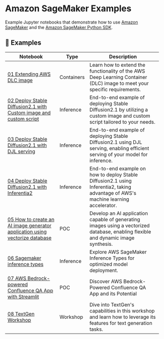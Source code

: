

# Amazon SageMaker Examples

Example Jupyter notebooks that demonstrate how to use [Amazon SageMaker](https://docs.aws.amazon.com/sagemaker/latest/dg/whatis.html) and the [Amazon SageMaker Python SDK](https://sagemaker.readthedocs.io/en/stable/).

## 📓 Examples

| Notebook                                                                 | Type       | Description                                                                                                                                          |
|--------------------------------------------------------------------------|------------|------------------------------------------------------------------------------------------------------------------------------------------------------|
| [01 Extending AWS DLC image](./samples/01_extending_aws_dlc_images/extending-image.ipynb)                                                  | Containers | Learn how to extend the functionality of the AWS Deep Learning Container (DLC) image to meet your specific requirements.                             |
| [02 Deploy Stable Diffusion2.1 with Custom image and custom script](./samples/02_deploy_stable_diffusion2_1_with_custom_image_and_custom_script/deploy-stable-diffusion-2-1.ipynb)           | Inference  | End-to-end example of deploying Stable Diffusion2.1 by utilizing a custom image and custom script tailored to your needs.                           |
| [03 Deploy Stable Diffusion2.1 with DJL serving](./samples/03_deploy_stable_diffusion2_1_with_djl_serving/deploy-stable-diffusion-2-1_with_djl_serving.ipynb)                              | Inference  | End-to-end example of deploying Stable Diffusion2.1 using DJL serving, enabling efficient serving of your model for inference.                                   |
| [04 Deploy Stable Diffusion2.1 with Inferentia2](./samples//04_deploy_stable_diffusion2_1_with_inferentia_inf2//deploy-stable-diffusion-2-1_inf2.ipynb)                              | Inference  | End-to-end example on how to deploy Stable Diffusion2.1 using Inferentia2, taking advantage of AWS's machine learning accelerator.                       |
| [05 How to create an AI image generator application using vectorize database](./samples/05_how_to_create_an_ai_image_generator_application_using_vectorize_database) | POC        | Develop an AI application capable of generating images using a vectorized database, enabling flexible and dynamic image synthesis.                   |
| [06 Sagemaker inference types](./samples/06_sagemaker_inference_types/AWS_SageMaker_Inference_Types.ipynb) | Inference        | Explore AWS SageMaker Inference Types for optimized model deployment.                   |
| [07 AWS Bedrock-powered Confluence QA App with Streamlit](./samples/07_amazon_bedrock_confluence_qa_streamlit) | POC        | Discover AWS Bedrock-Powered Confluence QA App and its Potential                   |
| [08 TextGen Workshop](./samples/08_textgen/TextGen_Workshop.ipynb) | Workshop        | Dive into TextGen's capabilities in this workshop and learn how to leverage its features for text generation tasks.                   |
